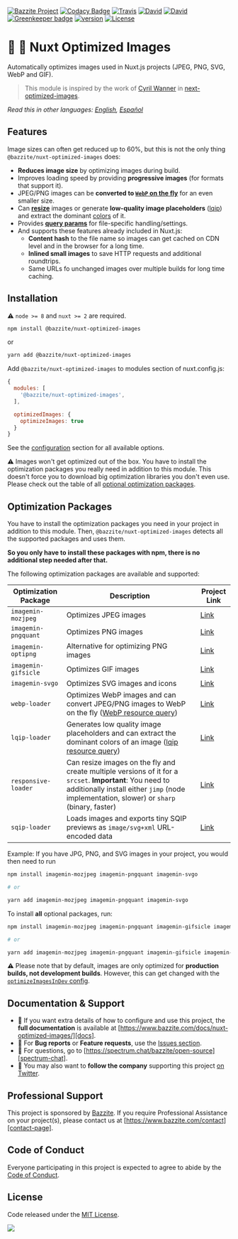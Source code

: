 [![Bazzite Project](https://img.shields.io/badge/Bazzite-project-blue.svg)](https://www.bazzite.com/docs/nuxt-optimized-images)
[![Codacy Badge](https://api.codacy.com/project/badge/Grade/db0e010ec71b462b8732b926e5799cc6)](https://www.codacy.com/app/bazzite/nuxt-optimized-images?utm_source=github.com&amp;utm_medium=referral&amp;utm_content=bazzite/nuxt-optimized-images&amp;utm_campaign=Badge_Grade)
[![Travis](https://img.shields.io/travis/bazzite/nuxt-optimized-images.svg)](https://travis-ci.org/bazzite/nuxt-optimized-images)
[![David](https://img.shields.io/david/peer/bazzite/nuxt-optimized-images.svg)](https://david-dm.org/bazzite/nuxt-optimized-images?type=peer)
[![David](https://img.shields.io/david/dev/bazzite/nuxt-optimized-images.svg)](https://david-dm.org/bazzite/nuxt-optimized-images?type=dev)
[![Greenkeeper badge](https://badges.greenkeeper.io/bazzite/nuxt-optimized-images.svg)](https://greenkeeper.io/)
[![version](https://img.shields.io/npm/v/@bazzite/nuxt-optimized-images.svg)](https://www.npmjs.com/package/@bazzite/nuxt-optimized-images)
[![License](https://img.shields.io/badge/license-MIT-blue.svg)](https://raw.githubusercontent.com/bazzite/nuxt-optimized-images/develop/LICENSE)

# :sunrise: :rocket: Nuxt Optimized Images

Automatically optimizes images used in Nuxt.js projects (JPEG, PNG, SVG, WebP and GIF).

> This module is inspired by the work of [Cyril Wanner](https://github.com/cyrilwanner) in [next-optimized-images](https://github.com/cyrilwanner/next-optimized-images).

*Read this in other languages: [English][docs], [Español][docs-es]*

## Features

Image sizes can often get reduced up to 60%, but this is not the only thing `@bazzite/nuxt-optimized-images` does:

* **Reduces image size** by optimizing images during build.
* Improves loading speed by providing **progressive images** (for formats that support it).
* JPEG/PNG images can be **converted to [`WebP` on the fly](./usage/README.md#webp)** for an even smaller size.
* Can **[resize](./usage/README.md#resize)** images or generate **low-quality image placeholders** ([lqip](./usage/README.md#lqip)) and extract the dominant [colors](./usage/README.md#lqip-colors) of it.
* Provides **[query params](./usage/README.md#query-params)** for file-specific handling/settings.
* And supports these features already included in Nuxt.js:
  * **Content hash** to the file name so images can get cached on CDN level and in the browser for a long time.
  * **Inlined small images** to save HTTP requests and additional roundtrips.
  * Same URLs fo unchanged images over multiple builds for long time caching.


## Installation

:warning: `node >= 8` and `nuxt >= 2` are required.


```bash 
npm install @bazzite/nuxt-optimized-images
```

or

```bash 
yarn add @bazzite/nuxt-optimized-images
```

Add `@bazzite/nuxt-optimized-images` to modules section of nuxt.config.js:

```js
{
  modules: [
    '@bazzite/nuxt-optimized-images',
  ],

  optimizedImages: {
    optimizeImages: true
  }
}
```

See the [configuration][docs-configuration] section for all available options.


:warning: Images won't get optimized out of the box. You have to install the optimization packages you really need in addition to this module. This doesn't force you to download big optimization libraries you don't even use. Please check out the table of all [optional optimization packages](#optimization-packages).

## Optimization Packages

You have to install the optimization packages you need in your project in addition to this module. Then, `@bazzite/nuxt-optimized-images` detects all the supported packages and uses them.

**So you only have to install these packages with npm, there is no additional step needed after that.**

The following optimization packages are available and supported:

| Optimization Package | Description                                                                                                                                                                                             | Project Link              |
|----------------------|---------------------------------------------------------------------------------------------------------------------------------------------------------------------------------------------------------|---------------------------|
| `imagemin-mozjpeg`   | Optimizes JPEG images                                                                                                                                                                                   | [Link][imagemin-mozjpeg]  |
| `imagemin-pngquant`  | Optimizes PNG images                                                                                                                                                                                    | [Link][imagemin-pngquant] |
| `imagemin-optipng`   | Alternative for optimizing PNG images                                                                                                                                                                   | [Link][imagemin-optipng]  |
| `imagemin-gifsicle`  | Optimizes GIF images                                                                                                                                                                                    | [Link][imagemin-gifsicle] |
| `imagemin-svgo`      | Optimizes SVG images and icons                                                                                                                                                                          | [Link][imagemin-svgo]     |
| `webp-loader`        | Optimizes WebP images and can convert JPEG/PNG images to WebP on the fly ([WebP resource query](./usage/README.md#webp))                                                                                       | [Link][webp-loader]       |
| `lqip-loader`        | Generates low quality image placeholders and can extract the dominant colors of an image ([lqip resource query](./usage/README.md#lqip))                                                                       | [Link][lqip-loader]       |
| `responsive-loader`  | Can resize images on the fly and create multiple versions of it for a `srcset`. **Important**: You need to additionally install either `jimp` (node implementation, slower) or `sharp` (binary, faster) | [Link][responsive-loader] |
| `sqip-loader`  | Loads images and exports tiny SQIP previews as `image/svg+xml` URL-encoded data | [Link][sqip-loader] |

Example: If you have JPG, PNG, and SVG images in your project, you would then need to run

```sh
npm install imagemin-mozjpeg imagemin-pngquant imagemin-svgo

# or

yarn add imagemin-mozjpeg imagemin-pngquant imagemin-svgo
```

To install **all** optional packages, run:
```sh
npm install imagemin-mozjpeg imagemin-pngquant imagemin-gifsicle imagemin-svgo  webp-loader lqip-loader responsive-loader sqip-loader jimp

# or

yarn add imagemin-mozjpeg imagemin-pngquant imagemin-gifsicle imagemin-svgo  webp-loader lqip-loader responsive-loader sqip-loader jimp
```

:warning: Please note that by default, images are only optimized for **production builds, not development builds**. However, this can get changed with the [`optimizeImagesInDev` config][docs-configuration-optimizeimagesindev].

## Documentation & Support

- 📄 If you want extra details of how to configure and use this project, the **full documentation** is available at [https://www.bazzite.com/docs/nuxt-optimized-images/][docs].
- 🐞 For **Bug reports** or **Feature requests**, use the [Issues section][issues].
- 💬 For questions, go to [https://spectrum.chat/bazzite/open-source][spectrum-chat].
- 🚀 You may also want to **follow the company** supporting this project [on Twitter][twitter].

## Professional Support

This project is sponsored by [Bazzite][bazzite-website]. If you require Professional Assistance on your project(s), please contact us at [https://www.bazzite.com/contact][contact-page].

## Code of Conduct

Everyone participating in this project is expected to agree to abide by the [Code of Conduct][code-of-conduct].

## License

Code released under the [MIT License][license-page].


![](https://ga-beacon.appspot.com/UA-65885578-17/bazzite/nuxt-optimized-images?pixel)

[docs]: https://www.bazzite.com/docs/nuxt-optimized-images/?utm_source=github&utm_medium=readme&utm_campaign=nuxt-optimized-images
[docs-es]: https://www.bazzite.com/es/docs/nuxt-optimized-images/?utm_source=github&utm_medium=readme&utm_campaign=nuxt-optimized-images
[docs-configuration]: https://www.bazzite.com/docs/nuxt-optimized-images/configuration/?utm_source=github&utm_medium=readme&utm_campaign=nuxt-optimized-images
[docs-configuration-optimizeimagesindev]: https://www.bazzite.com/docs/nuxt-optimized-images/configuration/?utm_source=github&utm_medium=readme&utm_campaign=nuxt-optimized-images#optimizeimagesindev
[issues]: https://github.com/bazzite/nuxt-optimized-images/issues
[twitter]: https://bazzite.xyz/Twitter
[bazzite-website]: https://www.bazzite.com?utm_source=github&utm_medium=readme&utm_campaign=nuxt-optimized-images
[contact-page]: https://www.bazzite.com/contact?utm_source=github&utm_medium=readme&utm_campaign=nuxt-optimized-images
[code-of-conduct]: https://www.bazzite.com/open-source/code-of-conduct?utm_source=github&utm_medium=readme&utm_campaign=nuxt-optimized-images
[license-page]: https://github.com/bazzite/nuxt-optimized-images/blob/develop/LICENSE
[spectrum-chat]: https://spectrum.chat/bazzite/login?r=https://spectrum.chat/bazzite/open-source

[imagemin-mozjpeg]: https://www.npmjs.com/package/imagemin-mozjpeg
[imagemin-pngquant]: https://www.npmjs.com/package/imagemin-pngquant
[imagemin-optipng]: https://www.npmjs.com/package/imagemin-optipng
[imagemin-gifsicle]: https://www.npmjs.com/package/imagemin-gifsicle
[imagemin-svgo]: https://www.npmjs.com/package/imagemin-svgo
[webp-loader]: https://www.npmjs.com/package/webp-loader
[lqip-loader]: https://www.npmjs.com/package/lqip-loader
[responsive-loader]: https://www.npmjs.com/package/responsive-loader
[sqip-loader]: https://github.com/EmilTholin/sqip-loader
